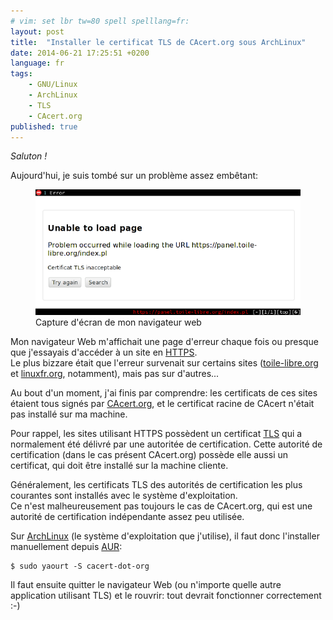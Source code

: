 ```yaml
---
# vim: set lbr tw=80 spell spelllang=fr:
layout: post
title:  "Installer le certificat TLS de CAcert.org sous ArchLinux"
date: 2014-06-21 17:25:51 +0200
language: fr
tags:
    - GNU/Linux
    - ArchLinux
    - TLS
    - CAcert.org
published: true
---
```


<em lang="eo" title="Salut !">Saluton !</em>

Aujourd'hui, je suis tombé sur un problème assez embêtant:

<figure>
<img alt="Navigateur Web affichant un message d'erreur à propos de certificats TLS non valides" src="/files/dwb-tls-ca-error.png" />
<figcaption>Capture d'écran de mon navigateur web</figcaption>
</figure>

Mon navigateur Web m'affichait une page d'erreur chaque fois ou presque que
j'essayais d'accéder à un site en [HTTPS][wiki-https].  
Le plus bizzare était que l'erreur survenait sur certains sites 
([toile-libre.org][tl] et [linuxfr.org][dlfp], notamment), mais pas sur
d'autres...

Au bout d'un moment, j'ai finis par comprendre: les certificats de
ces sites étaient tous signés par [CAcert.org][ca-cert], et le certificat
racine de CAcert n'était pas installé sur ma machine.

Pour rappel, les sites utilisant HTTPS possèdent un certificat [TLS][wiki-tls]
qui a normalement été délivré par une autoritée de certification. Cette autorité
de certification (dans le cas présent CAcert.org) possède elle aussi un
certificat, qui doit être installé sur la machine cliente.

Généralement, les certificats TLS des autorités de certification les plus
courantes sont installés avec le système d'exploitation.  
Ce n'est malheureusement pas toujours le cas de CAcert.org, qui est une
autorité de certification indépendante assez peu utilisée.  

Sur [ArchLinux][arch] (le système d'exploitation que j'utilise), il faut donc
l'installer manuellement depuis [AUR][aur]:

    $ sudo yaourt -S cacert-dot-org

Il faut ensuite quitter le navigateur Web (ou n'importe quelle autre application
utilisant TLS) et le rouvrir: tout devrait fonctionner correctement :-)



[wiki-https]:   http://fr.wikipedia.org/wiki/HTTPS
                "HyperText Transport Protocol Secure — Wikipédia"
[wiki-tls]:     https://fr.wikipedia.org/wiki/Transport_Layer_Security
                "Transport Layer Security — Wikipédia"
[dlfp]:         http://linuxfr.org
                "LinuxFr.org"
[tl]:           http://toile-libre.org
                "Toile Libre | Hébergement libre pour une toile libre !"
[arch]:         https://www.archlinux.org/
                "Arch Linux"
[aur]:          https://aur.archlinux.org/
                "AUR (en) - Home"
[ca-cert]:      http://www.cacert.org/
                "Welcome to CAcert.org"

